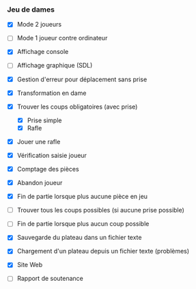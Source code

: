 ### Jeu de dames

- [x] Mode 2 joueurs
- [ ] Mode 1 joueur contre ordinateur

- [x] Affichage console
- [ ] Affichage graphique (SDL)

- [x] Gestion d'erreur pour déplacement sans prise
- [x] Transformation en dame

- [x] Trouver les coups obligatoires (avec prise)
    - [x] Prise simple
    - [x] Rafle
- [x] Jouer une rafle
- [x] Vérification saisie joueur

- [x] Comptage des pièces
- [x] Abandon joueur
- [x] Fin de partie lorsque plus aucune pièce en jeu

- [ ] Trouver tous les coups possibles (si aucune prise possible)
- [ ] Fin de partie lorsque plus aucun coup possible

- [x] Sauvegarde du plateau dans un fichier texte
- [x] Chargement d'un plateau depuis un fichier texte (problèmes)

- [x] Site Web
- [ ] Rapport de soutenance
